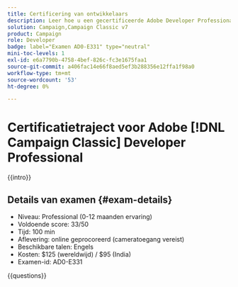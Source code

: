 ```yaml
---
title: Certificering van ontwikkelaars
description: Leer hoe u een gecertificeerde Adobe Developer Professional kunt worden in  [!DNL Campaign Classic] .
solution: Campaign,Campaign Classic v7
product: Campaign
role: Developer
badge: label="Examen AD0-E331" type="neutral"
mini-toc-levels: 1
exl-id: e6a7790b-4758-4bef-826c-fc3e1675faa1
source-git-commit: a406fac14e66f8aed5ef3b288356e12ffa1f98a0
workflow-type: tm+mt
source-wordcount: '53'
ht-degree: 0%

---
```


# Certificatietraject voor Adobe [!DNL Campaign Classic] Developer Professional

{{intro}}

## Details van examen {#exam-details}

* Niveau: Professional (0-12 maanden ervaring)
* Voldoende score: 33/50
* Tijd: 100 min
* Aflevering: online geprocoreerd (cameratoegang vereist)
* Beschikbare talen: Engels
* Kosten: $125 (wereldwijd) / $95 (India)
* Examen-id: AD0-E331

{{questions}}
